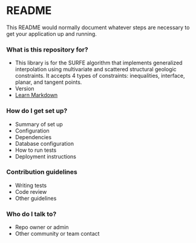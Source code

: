# README #

This README would normally document whatever steps are necessary to get your application up and running.

### What is this repository for? ###

* This library is for the SURFE algorithm that implements generalized interpolation using multivariate and scattered structural geologic constraints. It accepts 4 types of constraints: inequalities, interface, planar, and tangent points.  
* Version
* [Learn Markdown](https://bitbucket.org/tutorials/markdowndemo)

### How do I get set up? ###

* Summary of set up
* Configuration
* Dependencies
* Database configuration
* How to run tests
* Deployment instructions

### Contribution guidelines ###

* Writing tests
* Code review
* Other guidelines

### Who do I talk to? ###

* Repo owner or admin
* Other community or team contact